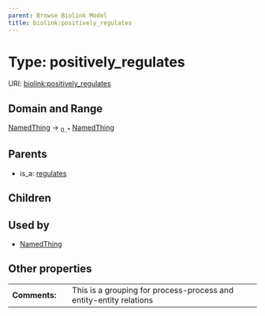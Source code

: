 ```yaml
---
parent: Browse Biolink Model
title: biolink:positively_regulates
---
```


# Type: positively_regulates




URI: [biolink:positively_regulates](https://w3id.org/biolink/vocab/positively_regulates)



## Domain and Range

[NamedThing](NamedThing.md) ->  <sub>0..*</sub> [NamedThing](NamedThing.md)

## Parents

 *  is_a: [regulates](regulates.md)

## Children


## Used by

 * [NamedThing](NamedThing.md)

## Other properties

|  |  |  |
| --- | --- | --- |
| **Comments:** | | This is a grouping for process-process and entity-entity relations |

